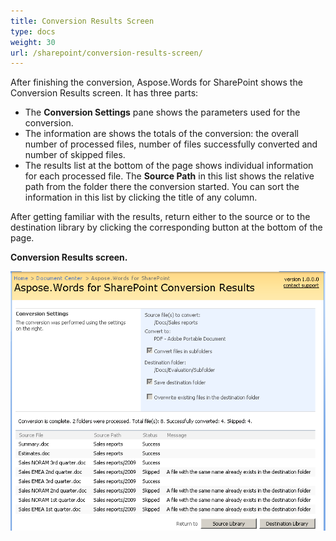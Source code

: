 ```yaml
---
title: Conversion Results Screen
type: docs
weight: 30
url: /sharepoint/conversion-results-screen/
---
```


After finishing the conversion, Aspose.Words for SharePoint shows the Conversion Results screen. It has three parts:

- The **Conversion Settings** pane shows the parameters used for the conversion.
- The information are shows the totals of the conversion: the overall number of processed files, number of files successfully converted and number of skipped files.
- The results list at the bottom of the page shows individual information for each processed file. The **Source Path** in this list shows the relative path from the folder there the conversion started. You can sort the information in this list by clicking the title of any column.

After getting familiar with the results, return either to the source or to the destination library by clicking the corresponding button at the bottom of the page.

**Conversion Results screen.**

**![todo:image_alt_text](conversion-results-screen_1.png)**
